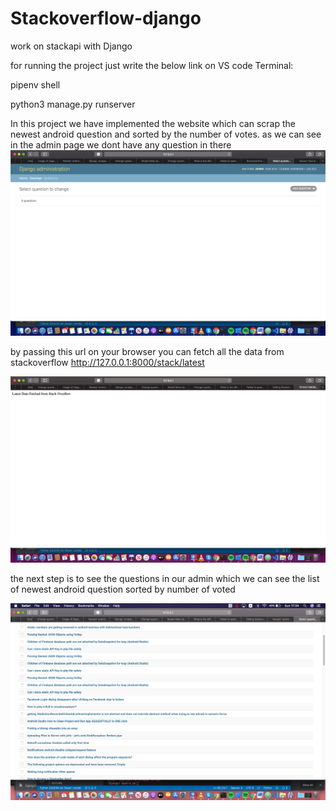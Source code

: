 # Stackoverflow-django
work on stackapi with Django

for running the project just write the below link on VS code Terminal:

pipenv shell

python3 manage.py runserver


In this project we have implemented the website which can scrap the newest android question and sorted by the number of votes.
as we can see in the admin page we dont have any question in there
![admin page](https://github.com/sadeghjalalian/Stackoverflow-django/blob/master/Screenshot%202019-12-08%20at%2017.23.40.png)


by passing this url on your browser you can fetch all the data from stackoverflow
http://127.0.0.1:8000/stack/latest

![fetch the newest post](https://github.com/sadeghjalalian/Stackoverflow-django/blob/master/Screenshot%202019-12-08%20at%2017.12.33.png)


the next step is to see the questions in our admin which we can see the list of newest android question sorted by number of voted

![list of questions](https://github.com/sadeghjalalian/Stackoverflow-django/blob/master/Screenshot%202019-12-08%20at%2017.34.00.png)
